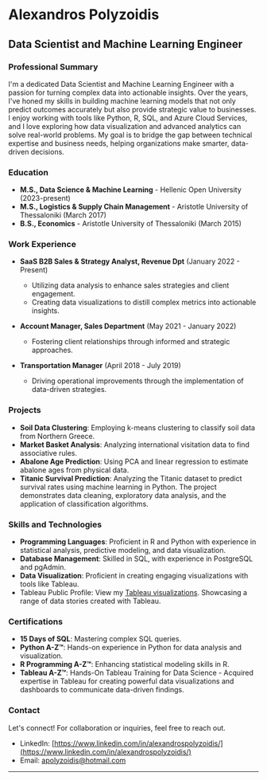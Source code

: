 # Alexandros Polyzoidis

## Data Scientist and Machine Learning Engineer

### Professional Summary
I'm a dedicated Data Scientist and Machine Learning Engineer with a passion for turning complex data into actionable insights. Over the years, I've honed my skills in building machine learning models that not only predict outcomes accurately but also provide strategic value to businesses. I enjoy working with tools like Python, R, SQL, and Azure Cloud Services, and I love exploring how data visualization and advanced analytics can solve real-world problems. My goal is to bridge the gap between technical expertise and business needs, helping organizations make smarter, data-driven decisions.

### Education
- **M.S., Data Science & Machine Learning** - Hellenic Open University (2023-present)
- **M.S., Logistics & Supply Chain Management** - Aristotle University of Thessaloniki (March 2017)
- **B.S., Economics** - Aristotle University of Thessaloniki (March 2015)

### Work Experience
- **SaaS B2B Sales & Strategy Analyst, Revenue Dpt** (January 2022 - Present)
  - Utilizing data analysis to enhance sales strategies and client engagement.
  - Creating data visualizations to distill complex metrics into actionable insights.
  
- **Account Manager, Sales Department** (May 2021 - January 2022)
  - Fostering client relationships through informed and strategic approaches.

- **Transportation Manager** (April 2018 - July 2019)
  - Driving operational improvements through the implementation of data-driven strategies.

### Projects
- **Soil Data Clustering**: Employing k-means clustering to classify soil data from Northern Greece.
- **Market Basket Analysis**: Analyzing international visitation data to find associative rules.
- **Abalone Age Prediction**: Using PCA and linear regression to estimate abalone ages from physical data.
- **Titanic Survival Prediction**: Analyzing the Titanic dataset to predict survival rates using machine learning in Python. The project demonstrates data cleaning, exploratory data analysis, and the application of classification algorithms.

### Skills and Technologies
- **Programming Languages**: Proficient in R and Python with experience in statistical analysis, predictive modeling, and data visualization.
- **Database Management**: Skilled in SQL, with experience in PostgreSQL and pgAdmin.
- **Data Visualization**: Proficient in creating engaging visualizations with tools like Tableau.
- Tableau Public Profile: View my [Tableau visualizations](https://public.tableau.com/app/profile/alexandros.polyzoidis/vizzes). Showcasing a range of data stories created with Tableau.


### Certifications
- **15 Days of SQL**: Mastering complex SQL queries.
- **Python A-Z™**: Hands-on experience in Python for data analysis and visualization.
- **R Programming A-Z™**: Enhancing statistical modeling skills in R.
- **Tableau A-Z™**: Hands-On Tableau Training for Data Science - Acquired expertise in Tableau for creating powerful data visualizations and dashboards to communicate data-driven findings.

### Contact
Let's connect! For collaboration or inquiries, feel free to reach out.
- LinkedIn: [https://www.linkedin.com/in/alexandrospolyzoidis/](https://www.linkedin.com/in/alexandrospolyzoidis/)
- Email: [apolyzoidis@hotmail.com](mailto:polyzoidis@hotmail.com)

---
